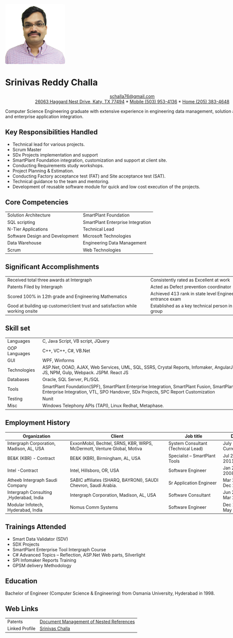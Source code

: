 <div class="wrapper">
<img class="myphoto" src="./images/photo.jpg"></img>
<h1>Srinivas Reddy Challa</h1>

<style>
.centertext {
    text-align:
     center;
}

.myphoto {
    width: 2in;
    /* border: 1px solid blue; */
    border-radius: 5px;
}

.wrapper {
    width: 8.5in;
    /* border: 1px solid blue; */
}
</style>

<div class='centertext'><a href='mailto:schalla76@gmail.com'>schalla76@gmail.com</a></div>
<div class='centertext'><a href='https://goo.gl/maps/7ikdcNumbbJsq7jE8'>26063 Haggard Nest Drive, Katy, TX 77494</a> * <a href='tel:+1503-953-4136'>Mobile (503) 953-4136</a> * <a href='tel:+1205-383-4648'>Home (205) 383-4648</a></div>

Computer Science Engineering graduate with extensive experience in engineering data management, solution architecture and enterprise application integration.

## Key Responsibilities Handled

- Technical lead for various projects.
- Scrum Master
- SDx Projects implementation and support
- SmartPlant Foundation integration, customization and support at client site.
- Conducting Requirements study workshops.
- Project Planning & Estimation.
- Conducting Factory acceptance test (FAT) and Site acceptance test (SAT).
- Technical guidance to the team and mentoring.
- Development of reusable software module for quick and low cost execution of the projects.

## Core Competencies

|                                 |                                   |
| ------------------------------- | --------------------------------- |
| Solution Architecture           | SmartPlant Foundation             |
| SQL scripting                   | SmartPlant Enterprise Integration |
| N-Tier Applications             | Technical Lead                    |
| Software Design and Development | Microsoft Technologies            |
| Data Warehouse                  | Engineering Data Management       |
| Scrum                           | Web Technologies                  |

## Significant Accomplishments

|                                                                                 |                                                            |
| ------------------------------------------------------------------------------- | ---------------------------------------------------------- |
| Received total three awards at Intergraph                                       | Consistently rated as Excellent at work                    |
| Patents Filed by Intergraph                                                     | Acted as Defect prevention coordinator                     |
| Scored 100% in 12th grade and Engineering Mathematics                           | Achieved 413 rank in state level Engineering entrance exam |
| Good at building up customer/client trust and satisfaction while working onsite | Established as a key technical person in the project group |

## Skill set

|               |                                                                                                                                                                                |
| ------------- | ------------------------------------------------------------------------------------------------------------------------------------------------------------------------------ |
| Languages     | C, Java Script, VB script, JQuery                                                                                                                                              |
| OOP Languages | C++, VC++, C#, VB<span>.Net                                                                                                                                                    |
| GUI           | WPF, Winforms                                                                                                                                                                  |
| Technologies  | ASP<span>.Net, OOAD, AJAX, Web Services, UML, SQL, SSRS, Crystal Reports, Infomaker, AngularJS, Aurelia JS, NPM, Gulp, Webpack. JSPM. React JS                                 |
| Databases     | Oracle, SQL Server, PL/SQL                                                                                                                                                     |
| Tools         | SmartPlant Foundation(SPF), SmartPlant Enterprise Integration, SmartPlant Fusion, SmartPlant Enterprise Integration, VTL, SPO Handover, SDx Projects, SPC Report Customization |
| Testing       | Nunit                                                                                                                                                                          |
| Misc          | Windows Telephony APIs (TAPI), Linux Redhat, Metaphase.                                                                                                                        |

## Employment History

| Organization                             | Client                                                                  | Job title                          | Duration              |
| ---------------------------------------- | ----------------------------------------------------------------------- | ---------------------------------- | --------------------- |
| Intergraph Corporation, Madison, AL, USA | ExxonMobil, Bechtel, SRNS, KBR, WRPS, McDermott, Venture Global, Motiva | System Consultant (Technical Lead) | July 2011 to Current  |
| BE&K (KBR) - Contract                    | BE&K (KBR), Birmingham, AL, USA                                         | Specialist – SmartPlant Tools      | Jul 2008 to July 2011 |
| Intel -Contract                          | Intel, Hillsboro, OR, USA                                               | Software Engineer                  | Jan 2008 to Jul 2008  |
| Atheeb Intergraph Saudi Company          | SABIC affiliates (SHARQ, BAYRONI), SAUDI Chevron, Saudi Arabia.         | Sr Application Engineer            | Mar 2006 to Dec 2007  |
| Intergraph Consulting ,Hyderabad, India  | Intergraph Corporation, Madison, AL, USA                                | Software Consultant                | Jun 2000 to Mar 2006  |
| Modular Infotech, Hyderabad, India       | Nomus Comm Systems                                                      | Software Engineer                  | Dec 1999 to May 2000  |

## Trainings Attended

- Smart Data Validator (SDV)
- SDX Projects
- SmartPlant Enterprise Tool Intergraph Course
- C# Advanced Topics – Reflection, ASP<span>.Net Web parts, Silverlight
- SPI Infomaker Reports Training
- GPSM delivery Methodology

## Education

Bachelor of Engineer (Computer Science & Engineering) from Osmania University, Hyderabad in 1998.

## Web Links

|                |                                                                                                |
| -------------- | ---------------------------------------------------------------------------------------------- |
| Patents        | [Document Management of Nested References](http://patentscope.wipo.int/search/en/WO2006023461) |
| Linked Profile | [Srinivas Challa](http://linkedin.com/in/srinivaschalla)                                       |

</div>
